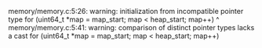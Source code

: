 memory/memory.c:5:26: warning: initialization from incompatible pointer type
     for (uint64_t *map = map_start; map < heap_start; map++)
                          ^
memory/memory.c:5:41: warning: comparison of distinct pointer types lacks a cast
     for (uint64_t *map = map_start; map < heap_start; map++)
